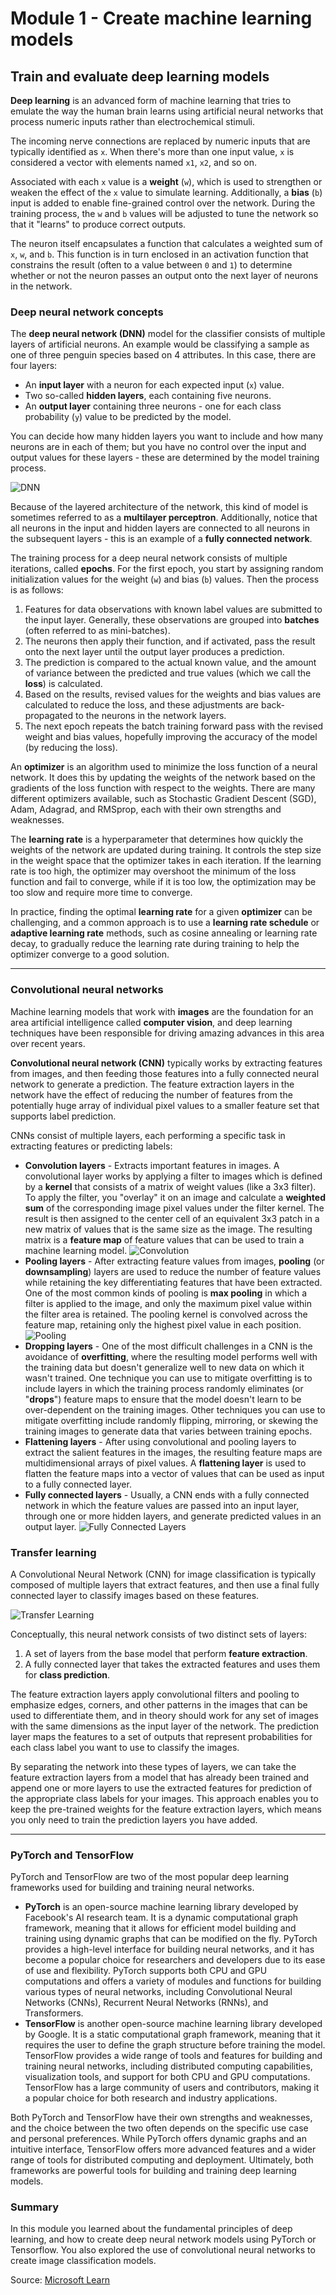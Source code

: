 # Module 1 - Create machine learning models

## Train and evaluate deep learning models

**Deep learning** is an advanced form of machine learning that tries to emulate the way the human brain learns using artificial neural networks that process numeric inputs rather than electrochemical stimuli.

The incoming nerve connections are replaced by numeric inputs that are typically identified as `x`. When there's more than one input value, `x` is considered a vector with elements named `x1`, `x2`, and so on.

Associated with each `x` value is a **weight** (`w`), which is used to strengthen or weaken the effect of the `x` value to simulate learning. Additionally, a **bias** (`b`) input is added to enable fine-grained control over the network. During the training process, the `w` and `b` values will be adjusted to tune the network so that it "learns" to produce correct outputs.

The neuron itself encapsulates a function that calculates a weighted sum of `x`, `w`, and `b`. This function is in turn enclosed in an activation function that constrains the result (often to a value between `0` and `1`) to determine whether or not the neuron passes an output onto the next layer of neurons in the network.

### Deep neural network concepts

The **deep neural network (DNN)** model for the classifier consists of multiple layers of artificial neurons. An example would be classifying a sample as one of three penguin species based on 4 attributes. In this case, there are four layers:

* An **input layer** with a neuron for each expected input (`x`) value.
* Two so-called **hidden layers**, each containing five neurons.
* An **output layer** containing three neurons - one for each class probability (`y`) value to be predicted by the model.

You can decide how many hidden layers you want to include and how many neurons are in each of them; but you have no control over the input and output values for these layers - these are determined by the model training process.

![DNN](https://learn.microsoft.com/en-us/training/modules/train-evaluate-deep-learn-models/media/deep-neural-network.png)

Because of the layered architecture of the network, this kind of model is sometimes referred to as a **multilayer perceptron**. Additionally, notice that all neurons in the input and hidden layers are connected to all neurons in the subsequent layers - this is an example of a **fully connected network**.

The training process for a deep neural network consists of multiple iterations, called **epochs**. For the first epoch, you start by assigning random initialization values for the weight (`w`) and bias (`b`) values. Then the process is as follows:

1. Features for data observations with known label values are submitted to the input layer. Generally, these observations are grouped into **batches** (often referred to as mini-batches).
2. The neurons then apply their function, and if activated, pass the result onto the next layer until the output layer produces a prediction.
3. The prediction is compared to the actual known value, and the amount of variance between the predicted and true values (which we call the **loss**) is calculated.
4. Based on the results, revised values for the weights and bias values are calculated to reduce the loss, and these adjustments are back-propagated to the neurons in the network layers.
5. The next epoch repeats the batch training forward pass with the revised weight and bias values, hopefully improving the accuracy of the model (by reducing the loss).

An **optimizer** is an algorithm used to minimize the loss function of a neural network. It does this by updating the weights of the network based on the gradients of the loss function with respect to the weights. There are many different optimizers available, such as Stochastic Gradient Descent (SGD), Adam, Adagrad, and RMSprop, each with their own strengths and weaknesses.

The **learning rate** is a hyperparameter that determines how quickly the weights of the network are updated during training. It controls the step size in the weight space that the optimizer takes in each iteration. If the learning rate is too high, the optimizer may overshoot the minimum of the loss function and fail to converge, while if it is too low, the optimization may be too slow and require more time to converge.

In practice, finding the optimal **learning rate** for a given **optimizer** can be challenging, and a common approach is to use a **learning rate schedule** or **adaptive learning rate** methods, such as cosine annealing or learning rate decay, to gradually reduce the learning rate during training to help the optimizer converge to a good solution.

***

### Convolutional neural networks

Machine learning models that work with **images** are the foundation for an area artificial intelligence called **computer vision**, and deep learning techniques have been responsible for driving amazing advances in this area over recent years.

**Convolutional neural network (CNN)** typically works by extracting features from images, and then feeding those features into a fully connected neural network to generate a prediction. The feature extraction layers in the network have the effect of reducing the number of features from the potentially huge array of individual pixel values to a smaller feature set that supports label prediction.

CNNs consist of multiple layers, each performing a specific task in extracting features or predicting labels:

* **Convolution layers** - Extracts important features in images. A convolutional layer works by applying a filter to images which is defined by a **kernel** that consists of a matrix of weight values (like a 3x3 filter). To apply the filter, you "overlay" it on an image and calculate a **weighted sum** of the corresponding image pixel values under the filter kernel. The result is then assigned to the center cell of an equivalent 3x3 patch in a new matrix of values that is the same size as the image. The resulting matrix is a **feature map** of feature values that can be used to train a machine learning model.
  ![Convolution](https://learn.microsoft.com/en-us/training/modules/train-evaluate-deep-learn-models/media/convolution.gif)
* **Pooling layers** - After extracting feature values from images, **pooling** (or **downsampling**) layers are used to reduce the number of feature values while retaining the key differentiating features that have been extracted. One of the most common kinds of pooling is **max pooling** in which a filter is applied to the image, and only the maximum pixel value within the filter area is retained. The pooling kernel is convolved across the feature map, retaining only the highest pixel value in each position.
  ![Pooling](https://learn.microsoft.com/en-us/training/modules/train-evaluate-deep-learn-models/media/pooling.gif)
* **Dropping layers** - One of the most difficult challenges in a CNN is the avoidance of **overfitting**, where the resulting model performs well with the training data but doesn't generalize well to new data on which it wasn't trained. One technique you can use to mitigate overfitting is to include layers in which the training process randomly eliminates (or "**drops**") feature maps to ensure that the model doesn't learn to be over-dependent on the training images. Other techniques you can use to mitigate overfitting include randomly flipping, mirroring, or skewing the training images to generate data that varies between training epochs.
* **Flattening layers** - After using convolutional and pooling layers to extract the salient features in the images, the resulting feature maps are multidimensional arrays of pixel values. A **flattening layer** is used to flatten the feature maps into a vector of values that can be used as input to a fully connected layer.
* **Fully connected layers** - Usually, a CNN ends with a fully connected network in which the feature values are passed into an input layer, through one or more hidden layers, and generate predicted values in an output layer.
  ![Fully Connected Layers](https://learn.microsoft.com/en-us/training/modules/train-evaluate-deep-learn-models/media/convolutional-neural-network.png)

### Transfer learning

A Convolutional Neural Network (CNN) for image classification is typically composed of multiple layers that extract features, and then use a final fully connected layer to classify images based on these features.

![Transfer Learning](https://learn.microsoft.com/en-us/training/modules/train-evaluate-deep-learn-models/media/transfer-learning.png)

Conceptually, this neural network consists of two distinct sets of layers:

1. A set of layers from the base model that perform **feature extraction**.
2. A fully connected layer that takes the extracted features and uses them for **class prediction**.

The feature extraction layers apply convolutional filters and pooling to emphasize edges, corners, and other patterns in the images that can be used to differentiate them, and in theory should work for any set of images with the same dimensions as the input layer of the network. The prediction layer maps the features to a set of outputs that represent probabilities for each class label you want to use to classify the images.

By separating the network into these types of layers, we can take the feature extraction layers from a model that has already been trained and append one or more layers to use the extracted features for prediction of the appropriate class labels for your images. This approach enables you to keep the pre-trained weights for the feature extraction layers, which means you only need to train the prediction layers you have added.

***

### PyTorch and TensorFlow

PyTorch and TensorFlow are two of the most popular deep learning frameworks used for building and training neural networks.

* **PyTorch** is an open-source machine learning library developed by Facebook's AI research team. It is a dynamic computational graph framework, meaning that it allows for efficient model building and training using dynamic graphs that can be modified on the fly. PyTorch provides a high-level interface for building neural networks, and it has become a popular choice for researchers and developers due to its ease of use and flexibility. PyTorch supports both CPU and GPU computations and offers a variety of modules and functions for building various types of neural networks, including Convolutional Neural Networks (CNNs), Recurrent Neural Networks (RNNs), and Transformers.
* **TensorFlow** is another open-source machine learning library developed by Google. It is a static computational graph framework, meaning that it requires the user to define the graph structure before training the model. TensorFlow provides a wide range of tools and features for building and training neural networks, including distributed computing capabilities, visualization tools, and support for both CPU and GPU computations. TensorFlow has a large community of users and contributors, making it a popular choice for both research and industry applications.

Both PyTorch and TensorFlow have their own strengths and weaknesses, and the choice between the two often depends on the specific use case and personal preferences. While PyTorch offers dynamic graphs and an intuitive interface, TensorFlow offers more advanced features and a wider range of tools for distributed computing and deployment. Ultimately, both frameworks are powerful tools for building and training deep learning models.

### Summary

In this module you learned about the fundamental principles of deep learning, and how to create deep neural network models using PyTorch or Tensorflow. You also explored the use of convolutional neural networks to create image classification models.

Source: [Microsoft Learn](https://learn.microsoft.com/en-us/training/modules/train-evaluate-deep-learn-models/)
